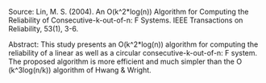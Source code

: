 Source: Lin, M. S. (2004). An O(k^2*log(n)) Algorithm for Computing the Reliability of Consecutive-k-out-of-n: F Systems. IEEE Transactions on Reliability, 53(1), 3-6.

Abstract: This study presents an O(k^2*log(n)) algorithm for computing the reliability of a linear as well as a circular consecutive-k-out-of-n: F system. The proposed algorithm is more efficient and much simpler than the O (k^3log(n/k)) algorithm of Hwang & Wright.
